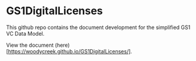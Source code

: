 # GS1DigitalLicenses

This github repo contains the document development for the simplified GS1 VC Data Model.

View the document (here)[https://woodycreek.github.io/GS1DigitalLicenses/].
